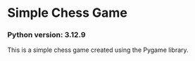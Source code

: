 # Simple Chess Game

### Python version: 3.12.9
This is a simple chess game created using the Pygame library.